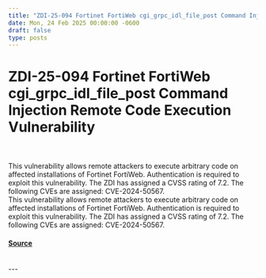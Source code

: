 ```yaml
---
title: "ZDI-25-094 Fortinet FortiWeb cgi_grpc_idl_file_post Command Injection Remote Code Execution Vulnerability"
date: Mon, 24 Feb 2025 00:00:00 -0600
draft: false
type: posts
---
```

# ZDI-25-094 Fortinet FortiWeb cgi_grpc_idl_file_post Command Injection Remote Code Execution Vulnerability

<br/>

<br/>
This vulnerability allows remote attackers to execute arbitrary code on affected installations of Fortinet FortiWeb. Authentication is required to exploit this vulnerability. The ZDI has assigned a CVSS rating of 7.2. The following CVEs are assigned: CVE-2024-50567.
<br/>
This vulnerability allows remote attackers to execute arbitrary code on affected installations of Fortinet FortiWeb. Authentication is required to exploit this vulnerability. The ZDI has assigned a CVSS rating of 7.2. The following CVEs are assigned: CVE-2024-50567.

#### [Source](http://www.zerodayinitiative.com/advisories/ZDI-25-094/)

<br/>
---
